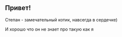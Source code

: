 ## Привет!

Степан - замечательный котик, навсегда в сердечке)

И хорошо что он не знает про такую как я

